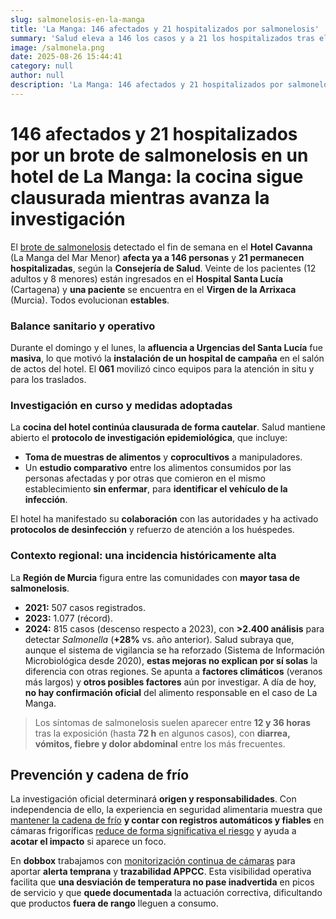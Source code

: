 ```yaml
---
slug: salmonelosis-en-la-manga
title: 'La Manga: 146 afectados y 21 hospitalizados por salmonelosis'
summary: 'Salud eleva a 146 los casos y a 21 los hospitalizados tras el brote en el Hotel Cavanna. La cocina sigue clausurada e investigación en curso. Clave: cadena de frío y trazabilidad.'
image: /salmonela.png
date: 2025-08-26 15:44:41
category: null
author: null
description: 'La Manga: 146 afectados y 21 hospitalizados por salmonelosis. Investigación en curso. ➤ Cadena de frío y registros ✓ para reducir riesgos.'
---
```

# 146 afectados y 21 hospitalizados por un brote de salmonelosis en un hotel de La Manga: la cocina sigue clausurada mientras avanza la investigación

El [brote de salmonelosis](https://dobbox.com/trucos-prevenir-salmonella/) detectado el fin de semana en el **Hotel Cavanna** (La Manga del Mar Menor) **afecta ya a 146 personas** y **21 permanecen hospitalizadas**, según la **Consejería de Salud**. Veinte de los pacientes (12 adultos y 8 menores) están ingresados en el **Hospital Santa Lucía** (Cartagena) y **una paciente** se encuentra en el **Virgen de la Arrixaca** (Murcia). Todos evolucionan **estables**.

### Balance sanitario y operativo

Durante el domingo y el lunes, la **afluencia a Urgencias del Santa Lucía** fue **masiva**, lo que motivó la **instalación de un hospital de campaña** en el salón de actos del hotel. El **061** movilizó cinco equipos para la atención in situ y para los traslados.

### Investigación en curso y medidas adoptadas

La **cocina del hotel continúa clausurada de forma cautelar**. Salud mantiene abierto el **protocolo de investigación epidemiológica**, que incluye:

- **Toma de muestras de alimentos** y **coprocultivos** a manipuladores.
- Un **estudio comparativo** entre los alimentos consumidos por las personas afectadas y por otras que comieron en el mismo establecimiento **sin enfermar**, para **identificar el vehículo de la infección**.

El hotel ha manifestado su **colaboración** con las autoridades y ha activado **protocolos de desinfección** y refuerzo de atención a los huéspedes.

### Contexto regional: una incidencia históricamente alta

La **Región de Murcia** figura entre las comunidades con **mayor tasa de salmonelosis**.

- **2021:** 507 casos registrados.
- **2023:** 1.077 (récord).
- **2024:** 815 casos (descenso respecto a 2023), con **>2.400 análisis** para detectar _Salmonella_ (**+28%** vs. año anterior).
Salud subraya que, aunque el sistema de vigilancia se ha reforzado (Sistema de Información Microbiológica desde 2020), **estas mejoras no explican por sí solas** la diferencia con otras regiones. Se apunta a **factores climáticos** (veranos más largos) y **otros posibles factores** aún por investigar. A día de hoy, **no hay confirmación oficial** del alimento responsable en el caso de La Manga.

> Los síntomas de salmonelosis suelen aparecer entre **12 y 36 horas** tras la exposición (hasta **72 h** en algunos casos), con **diarrea, vómitos, fiebre y dolor abdominal** entre los más frecuentes.

## Prevención y cadena de frío

La investigación oficial determinará **origen y responsabilidades**. Con independencia de ello, la experiencia en seguridad alimentaria muestra que [mantener la cadena de frío](https://dobbox.com/cadena-frio-seguridad-alimentaria/) **y contar con registros automáticos y fiables** en cámaras frigoríficas [reduce de forma significativa el riesgo](https://dobbox.com/control-temperatura-humedad/) y ayuda a **acotar el impacto** si aparece un foco.

En **dobbox** trabajamos con [monitorización continua de cámaras](https://dobbox.com/catalogo-sensor-de-temperatura-receptor/) para aportar **alerta temprana** y **trazabilidad APPCC**. Esta visibilidad operativa facilita que **una desviación de temperatura no pase inadvertida** en picos de servicio y que **quede documentada** la actuación correctiva, dificultando que productos **fuera de rango** lleguen a consumo.




